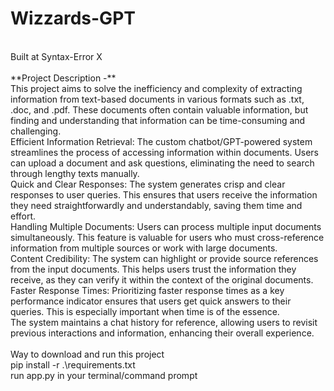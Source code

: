 # Wizzards-GPT
<br>
Built at Syntax-Error X
<br>
<br>
**Project Description -**
<br>
This project aims to solve the inefficiency and complexity of extracting information from text-based documents in various formats such as .txt, .doc, and .pdf. These documents often contain valuable information, but finding and understanding that information can be time-consuming and challenging.
<br>
Efficient Information Retrieval: The custom chatbot/GPT-powered system streamlines the process of accessing information within documents. Users can upload a document and ask questions, eliminating the need to search through lengthy texts manually.
<br>
Quick and Clear Responses: The system generates crisp and clear responses to user queries. This ensures that users receive the information they need straightforwardly and understandably, saving them time and effort.
<br>
Handling Multiple Documents: Users can process multiple input documents simultaneously. This feature is valuable for users who must cross-reference information from multiple sources or work with large documents.
<br>
Content Credibility: The system can highlight or provide source references from the input documents. This helps users trust the information they receive, as they can verify it within the context of the original documents.
Faster Response Times: Prioritizing faster response times as a key performance indicator ensures that users get quick answers to their queries. This is especially important when time is of the essence.
<br>
The system maintains a chat history for reference, allowing users to revisit previous interactions and information, enhancing their overall experience.
<br>
<br>
Way to download and run this project
<br>
pip install -r .\requirements.txt
<br>
run app.py in your terminal/command prompt
<br>
